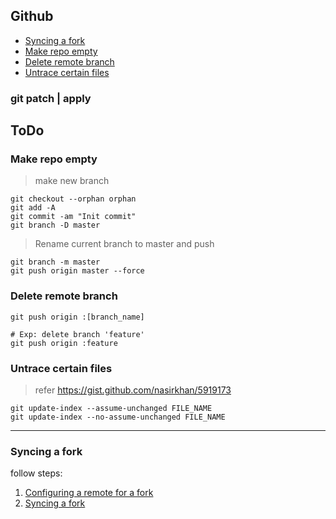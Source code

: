 ## Github

* [Syncing a fork](#sync)
* [Make repo empty](#empty)
* [Delete remote branch](#delete)
* [Untrace certain files](#untrace)

### git patch | apply
ToDo
---

<a id = 'empty'></a>
### Make repo empty
> make new branch

```git
git checkout --orphan orphan
git add -A
git commit -am "Init commit"
git branch -D master
```

> Rename current branch to master and push

```git
git branch -m master
git push origin master --force
```

<a id = 'delete'></a>
###  Delete remote branch

```git
git push origin :[branch_name]

# Exp: delete branch 'feature'
git push origin :feature
```

<a id = 'untrace'></a>
### Untrace certain files
> refer <https://gist.github.com/nasirkhan/5919173>

```git
git update-index --assume-unchanged FILE_NAME
git update-index --no-assume-unchanged FILE_NAME
```
---

<a id = 'sync'></a>
### Syncing a fork

follow steps:

1. [Configuring a remote for a fork](https://help.github.com/articles/configuring-a-remote-for-a-fork/)<br>
2. [Syncing a fork](https://help.github.com/articles/syncing-a-fork/)